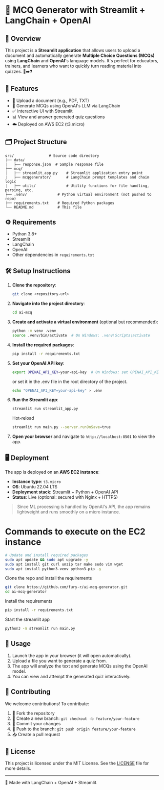 # 🧠 MCQ Generator with Streamlit + LangChain + OpenAI

## 🚀 Overview

This project is a **Streamlit application** that allows users to upload a document and automatically generate **Multiple Choice Questions (MCQs)** using **LangChain** and **OpenAI**'s language models. It's perfect for educators, trainers, and learners who want to quickly turn reading material into quizzes. 📄➡️❓

## 🎯 Features

- 📁 Upload a document (e.g., PDF, TXT)
- 🤖 Generate MCQs using OpenAI's LLM via LangChain
- ✅ Interactive UI with Streamlit
- 📊 View and answer generated quiz questions
- ☁️ Deployed on AWS EC2 (t3.micro)

## 🗂️ Project Structure

```
src/                # Source code directory
├── data/
|   ├── response.json  # Sample response file
├── mcq/
|   ├── streamlit_app.py    # Streamlit application entry point
|   ├── mcqgenerator/       # LangChain prompt templates and chain logic
|   ├── utils/              # Utility functions for file handling, parsing, etc.
├── .venv/              # Python virtual environment (not pushed to repo)
├── requirements.txt    # Required Python packages
└── README.md           # This file
```

## ⚙️ Requirements

- Python 3.8+
- Streamlit
- LangChain
- OpenAI
- Other dependencies in `requirements.txt`

## 🛠️ Setup Instructions

1. **Clone the repository**:

   ```bash
   git clone <repository-url>
   ```

2. **Navigate into the project directory**:

   ```bash
   cd ai-mcq
   ```

3. **Create and activate a virtual environment** (optional but recommended):

   ```bash
   python -m venv .venv
   source .venv/bin/activate  # On Windows: .venv\Scripts\activate
   ```

4. **Install the required packages**:

   ```bash
   pip install -r requirements.txt
   ```

5. **Set your OpenAI API key**:

   ```bash
   export OPENAI_API_KEY=your-api-key  # On Windows: set OPENAI_API_KEY=your-api-key
   ```

   or set it in the .env file in the root directory of the project.

   ```bash
   echo "OPENAI_API_KEY=your-api-key" > .env
   ```

6. **Run the Streamlit app**:
   ```bash
   streamlit run streamlit_app.py
   ```
   Hot-reload
   ```bash
   streamlit run main.py --server.runOnSave=true
   ```
7. **Open your browser** and navigate to `http://localhost:8501` to view the app.

## 🖥️ Deployment

The app is deployed on an **AWS EC2 instance**:

- **Instance type**: `t3.micro`
- **OS**: Ubuntu 22.04 LTS
- **Deployment stack**: Streamlit + Python + OpenAI API
- **Status**: Live (optional: secured with Nginx + HTTPS)

> Since ML processing is handled by OpenAI's API, the app remains lightweight and runs smoothly on a micro instance.

# Commands to execute on the EC2 instance

```bash
# Update and install required packages
sudo apt update && sudo apt upgrade -y
sudo apt install git curl unzip tar make sudo vim wget
sudo apt install python3-venv python3-pip -y

```

Clone the repo and install the requirements

```bash
git clone https://github.com/fury-r/ai-mcq-generator.git
cd ai-mcq-generator
```

Install the requirements

```bash
pip install -r requirements.txt
```

Start the streamlit app

```bash
python3 -m streamlit run main.py
```

## 📌 Usage

1. Launch the app in your browser (it will open automatically).
2. Upload a file you want to generate a quiz from.
3. The app will analyze the text and generate MCQs using the OpenAI model.
4. You can view and attempt the generated quiz interactively.

## 🤝 Contributing

We welcome contributions! To contribute:

1. 🍴 Fork the repository
2. 🌿 Create a new branch: `git checkout -b feature/your-feature`
3. 💾 Commit your changes
4. 🚀 Push to the branch: `git push origin feature/your-feature`
5. 📥 Create a pull request

## 📄 License

This project is licensed under the MIT License. See the [LICENSE](LICENSE) file for more details.

---

🧠 Made with LangChain + OpenAI + Streamlit.
